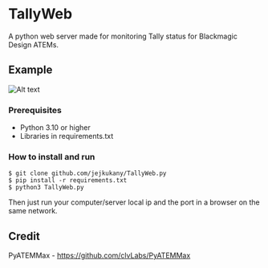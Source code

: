 # TallyWeb

A python web server made for monitoring Tally status for Blackmagic Design ATEMs.
## Example
![Alt text](https://i.imgur.com/MVDRqmE.png)

### Prerequisites

* Python 3.10 or higher
* Libraries in requirements.txt

### How to install and run

```
$ git clone github.com/jejkukany/TallyWeb.py
$ pip install -r requirements.txt
$ python3 TallyWeb.py
```
Then just run your computer/server local ip and the port in a browser on the same network.
## Credit
PyATEMMax - https://github.com/clvLabs/PyATEMMax